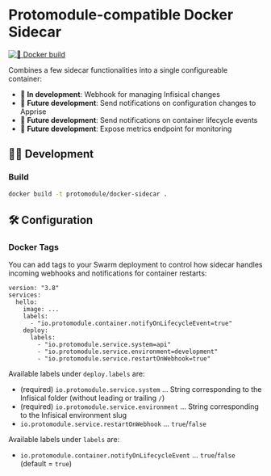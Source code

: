 # Protomodule-compatible Docker Sidecar

[![🐳 Docker build](https://github.com/protomodule/docker-sidecar/actions/workflows/dockerhub.yml/badge.svg)](https://github.com/protomodule/docker-sidecar/actions)

Combines a few sidecar functionalities into a single configureable container:

 * 🚧 **In development**: Webhook for managing Infisical changes
 * 🔮 **Future development**: Send notifications on configuration changes to Apprise
 * 🔮 **Future development**: Send notifications on container lifecycle events
 * 🔮 **Future development**: Expose metrics endpoint for monitoring

## 🧑‍💻 Development

### Build

```bash
docker build -t protomodule/docker-sidecar .
```

## 🛠️ Configuration

### Docker Tags

You can add tags to your Swarm deployment to control how sidecar handles incoming webhooks and notifications for container restarts:

```
version: "3.8"
services:
  hello:
    image: ...
    labels:
      - "io.protomodule.container.notifyOnLifecycleEvent=true"
    deploy:
      labels:
        - "io.protomodule.service.system=api"
        - "io.protomodule.service.environment=development"
        - "io.protomodule.service.restartOnWebhook=true"
```

Available labels under `deploy.labels` are:

 * (required) `io.protomodule.service.system` ... String corresponding to the Infisical folder (without leading or trailing `/`)
 * (required) `io.protomodule.service.environment` ... String corresponding to the Infisical environment slug
 * `io.protomodule.service.restartOnWebhook` ... `true`/`false`

Available labels under `labels` are:

 * `io.protomodule.container.notifyOnLifecycleEvent` ... `true`/`false` (default = `true`)
